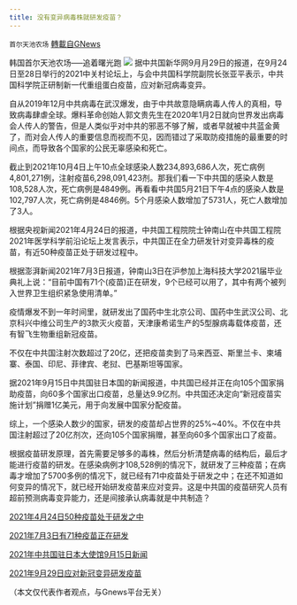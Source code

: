 ```yaml
---
title: 没有变异病毒株就研发疫苗？
---
```

`首尔天池农场` [轉載自GNews](https://gnews.org/zh-hans/1577170/)

韩国首尔天池农场—–追着曙光跑
![](https://assets.gnews.org/wp-content/uploads/2021/10/7封.jpg)
据中共国新华网9月月29日的报道，在9月24日至28日举行的2021中关村论坛上，与会中共国科学院副院长张亚平表示，中共国科学院正研制新一代重组蛋白疫苗，应对新冠病毒变异。

自从2019年12月中共病毒在武汉爆发，由于中共故意隐瞒病毒人传人的真相，导致病毒肆虐全球。爆料革命创始人郭文贵先生在2020年1月2日就向世界发出病毒会人传人的警告，但是人类似乎对中共的邪恶不够了解，或者早就被中共蓝金黄了，而对会人传人的重要信息而视而不见，因而错过了采取防疫措施的最重要的时间点，而导致各个国家的公民无辜感染和死亡。

截止到2021年10月4日上午10点全球感染人数234,893,686人次，死亡病例4,801,271例，注射疫苗6,298,091,423剂。那我们看一下中共国的感染人数是108,528人次，死亡病例是4849例。再看看中共国5月21日下午4点的感染人数是102,797人次，死亡病例是4846例。5个月感染人数增加了5731人，死亡人数增加了3人。

根据央视新闻2021年4月24日的报道，中共国工程院院士钟南山在中共国工程院2021年医学科学前沿论坛上发言表示，中共国正在全力研发针对变异毒株的疫苗，有近50种疫苗正处于研发过程中。

根据澎湃新闻2021年7月3日报道，钟南山3日在沪参加上海科技大学2021届毕业典礼上说：“目前中国有71个(疫苗)正在研发，9个已经可以用了，其中有两个被列入世界卫生组织紧急使用清单。”

疫情爆发不到一年时间里，就研发出了国药中生北京公司、国药中生武汉公司、北京科兴中维公司生产的3款灭火疫苗，天津康希诺生产的5型腺病毒载体疫苗，还有智飞生物重组新冠疫苗。

不仅在中共国注射次数超过了20亿，还把疫苗卖到了马来西亚、斯里兰卡、柬埔寨、泰国、印尼、菲律宾、老挝、巴基斯坦等国家。

据2021年9月15日中共国驻日本国的新闻报道，中共国已经并正在向105个国家捐助疫苗，向60多个国家出口疫苗，总量达9.9亿剂。中共国还决定向“新冠疫苗实施计划”捐赠1亿美元，用于向发展中国家分配疫苗。

综上，一个感染人数少的国家，研发的疫苗却占世界的25%~40%。不仅在中共国注射超过了20亿剂次，还向105个国家捐赠，甚至向60多个国家出口了疫苗。

根据疫苗研发原理，首先需要足够多的毒株，然后分析清楚病毒的结构后，最后才能进行疫苗的研发。在感染病例才108,528例的情况下，就研发了三种疫苗；在病毒才增加了5700多例的情况下，就已经有71中疫苗处于研发之中；在还不知道如何变异的情况下，就已经开始研发疫苗来应对变异。这是中共国的疫苗研究人员有超前预测病毒变异能力，还是间接承认病毒就是中共制造？

[2021年4月24日50种疫苗处于研发之中](http://m.news.cctv.com/2021/04/24/ARTILogYNfRWsrTH89Vh6Jyt210424.shtml)

[2021年7月3日有71种疫苗正在研发](http://：https://www.thepaper.cn/newsDetail_forward_13432336)

[2021年中共国驻日本大使馆9月15日新闻](http://www.china-embassy.or.jp/chn/mtdh/t1907067.htm)

[2021年9月29日应对新冠变异研发疫苗](https://cn.chinadaily.com.cn/a/202109/29/WS6154faa0a3107be4979f0a3c.html)

（本文仅代表作者观点，与Gnews平台无关）
